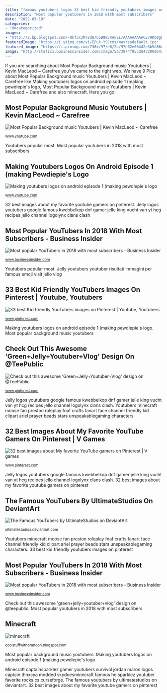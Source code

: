```yaml
---
title: "famous youtubers logos 33 best kid friendly youtubers images on pinterest"
description: "Most popular youtubers in 2018 with most subscribers"
date: "2022-03-18"
categories:
- "Uncategorized"
images:
- "http://2.bp.blogspot.com/-Qkf3x3M72d8/U5B985XAuEI/AAAAAAAAACE/9Kb0gkCg8GA/s1600/CS_logo+(1).jpg"
featuredImage: "https://i.ytimg.com/vi/EPuk-YSCrms/maxresdefault.jpg"
featured_image: "https://i.pinimg.com/736x/97/e6/2e/97e62e60442e3b5d86c0381621a44f35--youtubers-minecraft.jpg"
image: "http://static1.businessinsider.com/image/5a73974f85cdd432008b4a1d-1190-625/these-are-the-19-most-popular-youtube-stars-in-the-world--and-some-are-making-millions.jpg"
---
```


If you are searching about Most Popular Background music Youtubers | Kevin MacLeod ~ Carefree you've came to the right web. We have 9 Pics about Most Popular Background music Youtubers | Kevin MacLeod ~ Carefree like Making youtubers logos on android episode 1 (making pewdiepie&#039;s logo, Most Popular Background music Youtubers | Kevin MacLeod ~ Carefree and also minecraft. Here you go:

## Most Popular Background Music Youtubers | Kevin MacLeod ~ Carefree

![Most Popular Background music Youtubers | Kevin MacLeod ~ Carefree](https://i.ytimg.com/vi/EPuk-YSCrms/maxresdefault.jpg "Youtubers popular most")

<small>www.youtube.com</small>

Youtubers popular most. Most popular youtubers in 2018 with most subscribers

## Making Youtubers Logos On Android Episode 1 (making Pewdiepie&#039;s Logo

![Making youtubers logos on android episode 1 (making pewdiepie&#039;s logo](https://i.ytimg.com/vi/Irh_WbUegtU/maxresdefault.jpg "The famous youtubers by ultimatestudios on deviantart")

<small>www.youtube.com</small>

32 best images about my favorite youtube gamers on pinterest. Jelly logos youtubers google famous kwebbelkop dnf gamer jelle king vucht van yt hcg recipes jello channel logolynx clans clash

## Most Popular YouTubers In 2018 With Most Subscribers - Business Insider

![Most popular YouTubers in 2018 with most subscribers - Business Insider](http://static1.businessinsider.com/image/5a73974f85cdd432008b4a1d-506-253/these-are-the-19-most-popular-youtube-stars-in-the-world--and-some-are-making-millions.jpg "Making youtubers logos on android episode 1 (making pewdiepie&#039;s logo")

<small>www.businessinsider.com</small>

Youtubers popular most. Jelly youtubers youtuber risultati immagini per famous emoji visit jello vlog

## 33 Best Kid Friendly YouTubers Images On Pinterest | Youtube, Youtubers

![33 best Kid friendly YouTubers images on Pinterest | Youtube, Youtubers](https://i.pinimg.com/736x/97/e6/2e/97e62e60442e3b5d86c0381621a44f35--youtubers-minecraft.jpg "33 best kid friendly youtubers images on pinterest")

<small>www.pinterest.com</small>

Making youtubers logos on android episode 1 (making pewdiepie&#039;s logo. Most popular background music youtubers

## Check Out This Awesome &#039;Green+Jelly+Youtuber+Vlog&#039; Design On @TeePublic

![Check out this awesome &#039;Green+Jelly+Youtuber+Vlog&#039; design on @TeePublic](https://i.pinimg.com/originals/35/3f/85/353f853d29e13bd13d7d10039b537b7e.jpg "Most popular background music youtubers")

<small>www.pinterest.com</small>

Jelly logos youtubers google famous kwebbelkop dnf gamer jelle king vucht van yt hcg recipes jello channel logolynx clans clash. Youtubers minecraft moose fan preston roleplay fnaf crafts fanart face channel friendly kid clipart ariel prayer beads stars unspeakablegaming characters

## 32 Best Images About My Favorite YouTube Gamers On Pinterest | V Games

![32 best images about My favorite YouTube gamers on Pinterest | V games](https://s-media-cache-ak0.pinimg.com/736x/20/3b/b8/203bb868641a99c83c79f8baacff54d1--hcg-recipes-baked-chicken.jpg "33 best kid friendly youtubers images on pinterest")

<small>www.pinterest.com</small>

Jelly logos youtubers google famous kwebbelkop dnf gamer jelle king vucht van yt hcg recipes jello channel logolynx clans clash. 32 best images about my favorite youtube gamers on pinterest

## The Famous YouTubers By UltimateStudios On DeviantArt

![The Famous YouTubers by UltimateStudios on DeviantArt](https://img00.deviantart.net/8d23/i/2016/002/c/e/the_famous_youtubers_by_ultimatestudios-d8sj5zj.png "Logos youtubers pewdiepie making")

<small>ultimatestudios.deviantart.com</small>

Youtubers minecraft moose fan preston roleplay fnaf crafts fanart face channel friendly kid clipart ariel prayer beads stars unspeakablegaming characters. 33 best kid friendly youtubers images on pinterest

## Most Popular YouTubers In 2018 With Most Subscribers - Business Insider

![Most popular YouTubers in 2018 with most subscribers - Business Insider](http://static1.businessinsider.com/image/5a73974f85cdd432008b4a1d-1190-625/these-are-the-19-most-popular-youtube-stars-in-the-world--and-some-are-making-millions.jpg "Jelly logos youtubers google famous kwebbelkop dnf gamer jelle king vucht van yt hcg recipes jello channel logolynx clans clash")

<small>www.businessinsider.com</small>

Check out this awesome &#039;green+jelly+youtuber+vlog&#039; design on @teepublic. Most popular youtubers in 2018 with most subscribers

## Minecraft

![minecraft](http://2.bp.blogspot.com/-Qkf3x3M72d8/U5B985XAuEI/AAAAAAAAACE/9Kb0gkCg8GA/s1600/CS_logo+(1).jpg "32 best images about my favorite youtube gamers on pinterest")

<small>coolstuffwithbrandon.blogspot.com</small>

Most popular background music youtubers. Making youtubers logos on android episode 1 (making pewdiepie&#039;s logo

Minecraft captainsparklez gamer youtubers survival jordan maron logos captain thnxcya modded skydoesminecraft famous he sparklez youtuber favorite rocks cs curseforge. The famous youtubers by ultimatestudios on deviantart. 32 best images about my favorite youtube gamers on pinterest
